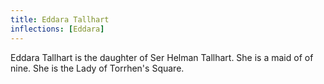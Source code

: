 ```yaml
---
title: Eddara Tallhart
inflections: [Eddara]
---
```


Eddara Tallhart is the daughter of Ser Helman Tallhart. She is a maid of of nine. She is the Lady of Torrhen's Square.


